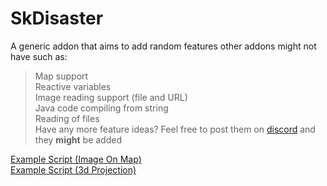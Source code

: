 ﻿# SkDisaster

A generic addon that aims to add random features other addons might not have such as:
> Map support<br>
> Reactive variables<br>
> Image reading support (file and URL)<br>
> Java code compiling from string<br>
> Reading of files<br>
> Have any more feature ideas? Feel free to post them on [discord](https://discord.gg/9kV7AuyFte) and they __might__ be added<br>

[Example Script (Image On Map)](https://pastebin.com/q5xNsPXS) <br>
[Example Script (3d Projection)](https://pastebin.com/q5xNsPXS)

